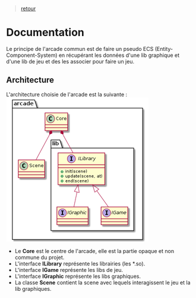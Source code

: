 > [retour](https://github.com/TempoDev/Arcade-Toulouse)
# Documentation
Le principe de l'arcade commun est de faire un pseudo ECS (Entity-Component-System) en récupérant les données d'une lib graphique et d'une lib de jeu et des les associer pour faire un jeu.
## Architecture
L'architecture choisie de l'arcade est la suivante :
![core](core.png)

* Le **Core** est le centre de l'arcade, elle est la partie opaque et non commune du projet.
* L'interface **ILibrary** représente les librairies (les *.so).
* L'interface **IGame** représente les libs de jeu.
* L'interface **IGraphic** représente les libs graphiques.
* La classe **Scene** contient la scene  avec lequels interagissent le jeu et la lib graphiques.